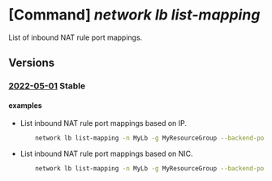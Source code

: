 # [Command] _network lb list-mapping_

List of inbound NAT rule port mappings.

## Versions

### [2022-05-01](/Resources/mgmt-plane/L3N1YnNjcmlwdGlvbnMve30vcmVzb3VyY2Vncm91cHMve30vcHJvdmlkZXJzL21pY3Jvc29mdC5uZXR3b3JrL2xvYWRiYWxhbmNlcnMve30vYmFja2VuZGFkZHJlc3Nwb29scy97fS9xdWVyeWluYm91bmRuYXRydWxlcG9ydG1hcHBpbmc=/2022-05-01.xml) **Stable**

<!-- mgmt-plane /subscriptions/{}/resourcegroups/{}/providers/microsoft.network/loadbalancers/{}/backendaddresspools/{}/queryinboundnatruleportmapping 2022-05-01 -->

#### examples

- List inbound NAT rule port mappings based on IP.
    ```bash
        network lb list-mapping -n MyLb -g MyResourceGroup --backend-pool-name MyAddressPool --request ip=XX
    ```

- List inbound NAT rule port mappings based on NIC.
    ```bash
        network lb list-mapping -n MyLb -g MyResourceGroup --backend-pool-name MyAddressPool --request nic=XX
    ```
